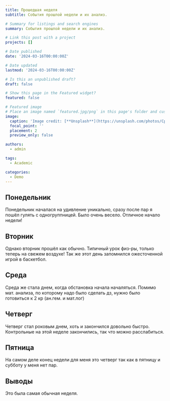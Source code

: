 ```yaml
---
title: Прошедшая неделя
subtitle: События прошлой недели и их анализ.

# Summary for listings and search engines
summary: События прошлой недели и их анализ.

# Link this post with a project
projects: []

# Date published
date: '2024-03-16T00:00:00Z'

# Date updated
lastmod: '2024-03-16T00:00:00Z'

# Is this an unpublished draft?
draft: false

# Show this page in the Featured widget?
featured: false

# Featured image
# Place an image named `featured.jpg/png` in this page's folder and customize its options here.
image:
  caption: 'Image credit: [**Unsplash**](https://unsplash.com/photos/CpkOjOcXdUY)'
  focal_point: ''
  placement: 2
  preview_only: false

authors:
  - admin

tags:
  - Academic

categories:
  - Demo
---
```


## Понедельник 

Понедельник началася на удивление уникально, сразу после пар я пошёл гулять с одногруппницей. Было очень весело. Отличное начало недели!


## Вторник 

Однако вторник прошёл как обычно. Типичный урок физ-ры, только теперь на свежем воздухе! Так же этот день запомнился ожесточенной игрой в баскетбол.

## Среда

Среда же стала днем, когда обстановка начала началяться. Помимо мат. анализа, по которому надо было сделать дз, нужно было готовиться к 2 кр (ан.гем. и мат.лог) 
  
## Четверг 

Четверг стал роковым днем, хоть и закончился довольно быстро. Контрольные на этой неделе закончились, так что можно расслабиться. 

## Пятница

На самом деле конец недели для меня это четверг так как в пятницу и субботу у меня нет пар.

## Выводы

 Это была самая обычная неделя.
